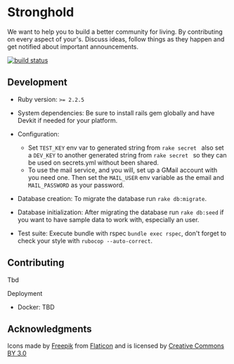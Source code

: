 # Stronghold

We want to help you to build a better community for living. By contributing on every aspect of your's. Discuss ideas, follow things as they happen and get notified about important announcements.

[![build status](https://gitlab.com/joaoevangelista/stronghold/badges/master/build.svg)](https://gitlab.com/joaoevangelista/stronghold/commits/master)

Development
---

* Ruby version: `>= 2.2.5`

* System dependencies: Be sure to install rails gem globally and have Devkit if needed for your platform.

* Configuration:
  - Set `TEST_KEY` env var to generated string from `rake secret ` also set a `DEV_KEY` to another generated string from `rake secret ` so they can be used on secrets.yml without been shared.
  - To use the mail service, and you will, set up a GMail account with you need one.
   Then set the `MAIL_USER` env variable as the email and `MAIL_PASSWORD` as your password.

* Database creation: To migrate the database run `rake db:migrate`.

* Database initialization: After migrating the database run `rake db:seed` if you want to have sample data to work with, especially an user.

* Test suite: Execute bundle with rspec `bundle exec rspec`, don't forget to check your style with `rubocop --auto-correct`.

Contributing
---

Tbd

Deployment

* Docker: TBD


Acknowledgments
---

Icons made by [Freepik](http://www.freepik.com) from [Flaticon](http://www.flaticon.com) and is licensed by [Creative Commons BY 3.0](http://creativecommons.org/licenses/by/3.0/)
